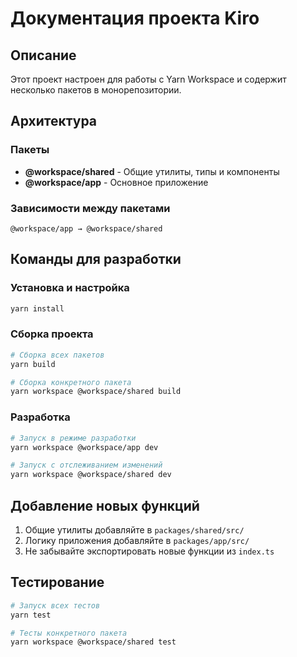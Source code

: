 # Документация проекта Kiro

## Описание

Этот проект настроен для работы с Yarn Workspace и содержит несколько пакетов в монорепозитории.

## Архитектура

### Пакеты

- **@workspace/shared** - Общие утилиты, типы и компоненты
- **@workspace/app** - Основное приложение

### Зависимости между пакетами

```
@workspace/app → @workspace/shared
```

## Команды для разработки

### Установка и настройка
```bash
yarn install
```

### Сборка проекта
```bash
# Сборка всех пакетов
yarn build

# Сборка конкретного пакета
yarn workspace @workspace/shared build
```

### Разработка
```bash
# Запуск в режиме разработки
yarn workspace @workspace/app dev

# Запуск с отслеживанием изменений
yarn workspace @workspace/shared dev
```

## Добавление новых функций

1. Общие утилиты добавляйте в `packages/shared/src/`
2. Логику приложения добавляйте в `packages/app/src/`
3. Не забывайте экспортировать новые функции из `index.ts`

## Тестирование

```bash
# Запуск всех тестов
yarn test

# Тесты конкретного пакета
yarn workspace @workspace/shared test
```